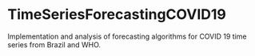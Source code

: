 # TimeSeriesForecastingCOVID19
Implementation and analysis of forecasting algorithms for COVID 19 time series from Brazil and WHO.
